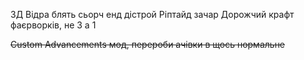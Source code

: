 3Д Відра блять сьорч енд дістрой
Ріптайд зачар
Дорожчий крафт фаєрворків, не 3 а 1

~~Custom Advancements мод, перероби ачівки в щось нормальне~~

